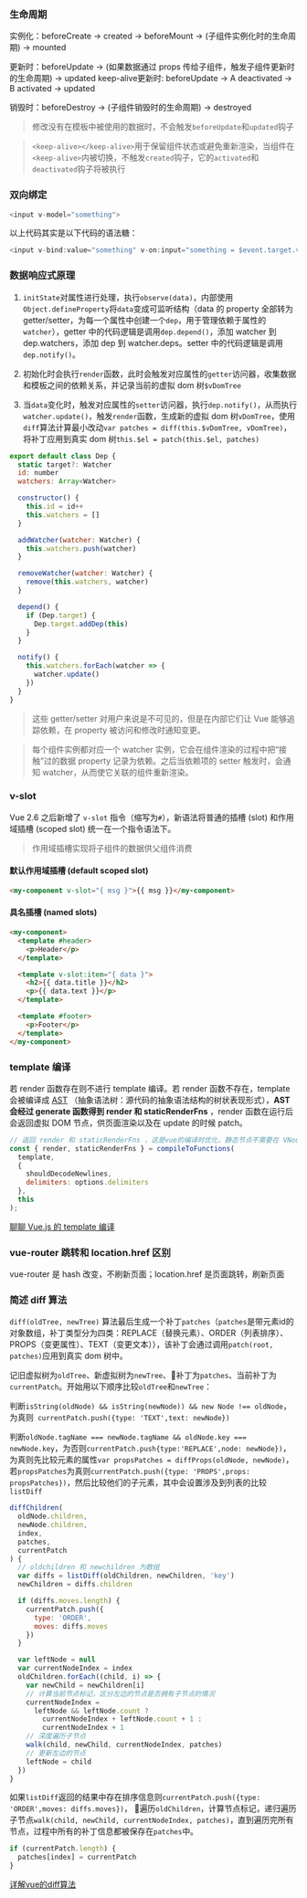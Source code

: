 ### 生命周期

实例化：beforeCreate -> created -> beforeMount -> (子组件实例化时的生命周期) -> mounted

更新时：beforeUpdate -> (如果数据通过 props 传给子组件，触发子组件更新时的生命周期) -> updated
keep-alive更新时: beforeUpdate -> A deactivated -> B activated -> updated

销毁时：beforeDestroy -> (子组件销毁时的生命周期) -> destroyed

> 修改没有在模板中被使用的数据时，不会触发`beforeUpdate`和`updated`钩子

> `<keep-alive></keep-alive>`用于保留组件状态或避免重新渲染，当组件在`<keep-alive>`内被切换，不触发`created`钩子，它的`activated`和`deactivated`钩子将被执行

### 双向绑定

```js
<input v-model="something">
```

以上代码其实是以下代码的语法糖：

```js
<input v-bind:value="something" v-on:input="something = $event.target.value">
```

### 数据响应式原理

1. `initState`对属性进行处理，执行`observe(data)`，内部使用`Object.defineProperty`将`data`变成可监听结构（data 的 property 全部转为 getter/setter，为每一个属性中创建一个`dep`，用于管理依赖于属性的`watcher`），getter 中的代码逻辑是调用`dep.depend()`，添加 watcher 到 dep.watchers，添加 dep 到 watcher.deps。setter 中的代码逻辑是调用`dep.notify()`。

2. 初始化时会执行`render`函数，此时会触发对应属性的`getter`访问器，收集数据和模板之间的依赖关系，并记录当前的虚拟 dom 树`$vDomTree`

3. 当`data`变化时，触发对应属性的`setter`访问器，执行`dep.notify()`，从而执行`watcher.update()`，触发`render`函数，生成新的虚拟 dom 树`vDomTree`，使用`diff`算法计算最小改动`var patches = diff(this.$vDomTree, vDomTree)`，将补丁应用到真实 dom 树`this.$el = patch(this.$el, patches)`

```js
export default class Dep {
  static target?: Watcher
  id: number
  watchers: Array<Watcher>

  constructor() {
    this.id = id++
    this.watchers = []
  }

  addWatcher(watcher: Watcher) {
    this.watchers.push(watcher)
  }

  removeWatcher(watcher: Watcher) {
    remove(this.watchers, watcher)
  }

  depend() {
    if (Dep.target) {
      Dep.target.addDep(this)
    }
  }

  notify() {
    this.watchers.forEach(watcher => {
      watcher.update()
    })
  }
}
```

> 这些 getter/setter 对用户来说是不可见的，但是在内部它们让 Vue 能够追踪依赖，在 property 被访问和修改时通知变更。

> 每个组件实例都对应一个 watcher 实例，它会在组件渲染的过程中把“接触”过的数据 property 记录为依赖。之后当依赖项的 setter 触发时，会通知 watcher，从而使它关联的组件重新渲染。

### v-slot

Vue 2.6 之后新增了 `v-slot` 指令（缩写为`#`），新语法将普通的插槽 (slot) 和作用域插槽 (scoped slot) 统一在一个指令语法下。

> 作用域插槽实现将子组件的数据供父组件消费

#### 默认作用域插槽 (default scoped slot)

```html
<my-component v-slot="{ msg }">{{ msg }}</my-component>
```

#### 具名插槽 (named slots)

```html
<my-component>
  <template #header>
    <p>Header</p>
  </template>

  <template v-slot:item="{ data }">
    <h2>{{ data.title }}</h2>
    <p>{{ data.text }}</p>
  </template>

  <template #footer>
    <p>Footer</p>
  </template>
</my-component>
```

### template 编译

若 render 函数存在则不进行 template 编译。若 render 函数不存在，template 会被编译成 [AST](https://juejin.im/post/5ab83f67f265da237e09b2f6) （抽象语法树：源代码的抽象语法结构的树状表现形式），**AST 会经过 generate 函数得到 render 和 staticRenderFns** ，render 函数在运行后会返回虚拟 DOM 节点，供页面渲染以及在 update 的时候 patch。

```js
// 返回 render 和 staticRenderFns ，这是vue的编译时优化，静态节点不需要在 VNode 更新时进行 patch，优化性能
const { render, staticRenderFns } = compileToFunctions(
  template,
  {
    shouldDecodeNewlines,
    delimiters: options.delimiters
  },
  this
);
```

[聊聊 Vue.js 的 template 编译](https://juejin.im/post/59da1c116fb9a00a4a4cf6dd)

### vue-router 跳转和 location.href 区别

vue-router 是 hash 改变，不刷新页面；location.href 是页面跳转，刷新页面

### 简述 diff 算法
`diff(oldTree, newTree)` 算法最后生成一个补丁`patches`（`patches`是带元素id的对象数组，补丁类型分为四类：REPLACE（替换元素）、ORDER（列表排序）、PROPS（变更属性）、TEXT（变更文本）），该补丁会通过调用`patch(root, patches)`应用到真实 dom 树中。

记旧虚拟树为`oldTree`、新虚拟树为`newTree`、补丁为`patches`、当前补丁为`currentPatch`。开始用以下顺序比较`oldTree`和`newTree`：

判断`isString(oldNode) && isString(newNode)) && new Node !== oldNode`， 为真则` currentPatch.push({type: 'TEXT',text: newNode})`

判断`oldNode.tagName === newNode.tagName && oldNode.key === newNode.key`，为否则`currentPatch.push{type:'REPLACE',node: newNode})`，为真则先比较元素的属性`var propsPatches = diffProps(oldNode, newNode)`，若`propsPatches`为真则`currentPatch.push({type: 'PROPS',props: propsPatches})`，然后比较他们的子元素，其中会设置涉及到列表的比较`listDiff`
```js
diffChildren(
  oldNode.children,
  newNode.children,
  index,
  patches,
  currentPatch
) {
  // oldchildren 和 newchildren 为数组
  var diffs = listDiff(oldChildren, newChildren, 'key')
  newChildren = diffs.children

  if (diffs.moves.length) {
    currentPatch.push({
      type: 'ORDER',
      moves: diffs.moves
    })
  }

  var leftNode = null
  var currentNodeIndex = index
  oldChildren.forEach((child, i) => {
    var newChild = newChildren[i]
    // 计算当前节点标记，区分左边的节点是否拥有子节点的情况
    currentNodeIndex =
      leftNode && leftNode.count ?
        currentNodeIndex + leftNode.count + 1 :
        currentNodeIndex + 1
    // 深度遍历子节点
    walk(child, newChild, currentNodeIndex, patches)
    // 更新左边的节点
    leftNode = child
  })
}
```
如果`listDiff`返回的结果中存在排序信息则`currentPatch.push({type: 'ORDER',moves: diffs.moves})`，
遍历`oldChildren`，计算节点标记，递归遍历子节点`walk(child, newChild, currentNodeIndex, patches)`，直到遍历完所有节点，过程中所有的补丁信息都被保存在`patches`中。
```js
if (currentPatch.length) {
  patches[index] = currentPatch
}
```
[详解vue的diff算法](https://juejin.im/post/6844903607913938951)

